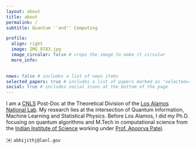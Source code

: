 ```yaml
---
layout: about
title: about
permalink: /
subtitle: Quantum ''and'' Computing 

profile:
  align: right
  image: IMG_9783.jpg
  image_circular: false # crops the image to make it circular
  more_info: 
 

news: false # includes a list of news items
selected_papers: true # includes a list of papers marked as "selected={true}"
social: true # includes social icons at the bottom of the page
---
```


I am a [CNLS](https://cnls.lanl.gov) Post-Doc at the Theoretical Division of the [Los Alamos National Lab](https://www.lanl.gov). My research  lies at the intersection of Quantum Information, Machine Learning and Statistical Physics. Before Los Alamos, I did my Ph.D. focusing on quantum algorithms and M.Tech  in computational science from the [Indian Institute of Science](https://iisc.ac.in/) working under [Prof. Apoorva Patel](https://chep.iisc.ac.in/Personnel/adpatel.html).


:envelope: `abhijithj@lanl.gov`



